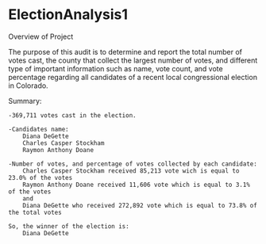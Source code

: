 # ElectionAnalysis1

Overview of Project

The purpose of this audit is to determine and report the total number of votes cast, the county that collect the largest number of votes, and different type of important information such as name, vote count, and vote percentage regarding all candidates of a recent local congressional  election in Colorado.

Summary: 

    -369,711 votes cast in the election.
    
    -Candidates name:
        Diana DeGette
        Charles Casper Stockham
        Raymon Anthony Doane

    -Number of votes, and percentage of votes collected by each candidate:
        Charles Casper Stockham received 85,213 vote wich is equal to 23.0% of the votes
        Raymon Anthony Doane received 11,606 vote which is equal to 3.1% of the votes 
        and
        Diana DeGette who received 272,892 vote which is equal to 73.8% of the total votes

    So, the winner of the election is:
        Diana DeGette


